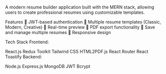 A modern resume builder application built with the MERN stack, allowing users to create professional resumes using customizable templates.




Features
🔐 JWT-based authentication
📄 Multiple resume templates (Classic, Modern, Creative)
🎨 Real-time preview
📑 PDF export functionality
💾 Save and manage multiple resumes
📱 Responsive design

Tech Stack
Frontend:

React.js
Redux Toolkit
Tailwind CSS
HTML2PDF.js
React Router
React Toastify
Backend:

Node.js
Express.js
MongoDB
JWT
Bcrypt
